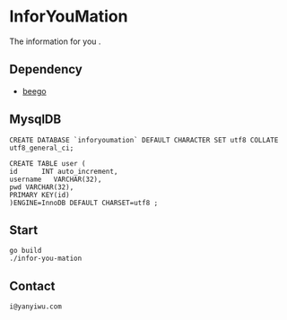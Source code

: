 # InforYouMation

The information for you .

## Dependency

+ [beego]

## MysqlDB

```
CREATE DATABASE `inforyoumation` DEFAULT CHARACTER SET utf8 COLLATE utf8_general_ci;
```

```
CREATE TABLE user (
id      INT auto_increment,
username   VARCHAR(32),
pwd VARCHAR(32),
PRIMARY KEY(id) 
)ENGINE=InnoDB DEFAULT CHARSET=utf8 ;
```

## Start

```
go build
./infor-you-mation
```

## Contact

```
i@yanyiwu.com
```


[beego]:https://github.com/astaxie/beego.git
